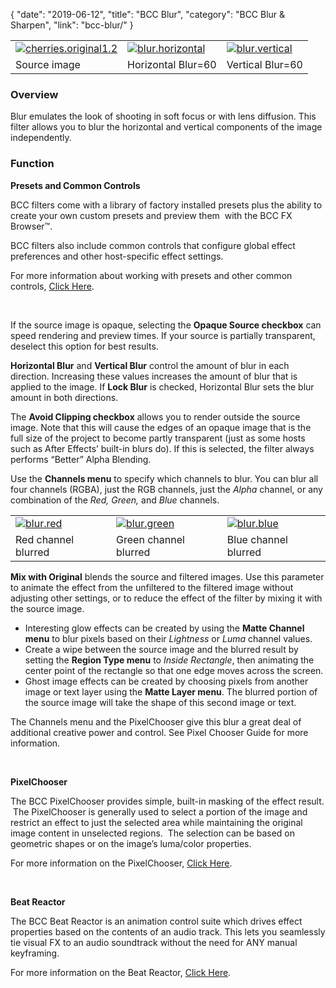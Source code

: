 {
"date": "2019-06-12",
"title": "BCC Blur",
"category": "BCC Blur & Sharpen",
"link": "bcc-blur/"
}

 

|  |  |  |
| --- | --- | --- |
| [![cherries.original1.2](https://borisfx-com-res.cloudinary.com/image/upload//documentation/continuum/uploads/2013/06/cherries.original1.2.jpg)](https://borisfx-com-res.cloudinary.com/image/upload//documentation/continuum/uploads/2013/06/cherries.original1.2.jpg) | [![blur.horizontal](https://borisfx-com-res.cloudinary.com/image/upload//documentation/continuum/uploads/2013/06/blur.horizontal.jpg)](https://borisfx-com-res.cloudinary.com/image/upload//documentation/continuum/uploads/2013/06/blur.horizontal.jpg) | [![blur.vertical](https://borisfx-com-res.cloudinary.com/image/upload//documentation/continuum/uploads/2013/06/blur.vertical.jpg)](https://borisfx-com-res.cloudinary.com/image/upload//documentation/continuum/uploads/2013/06/blur.vertical.jpg) |
| Source image | Horizontal Blur=60 | Vertical Blur=60 |


### Overview


Blur emulates the look of shooting in soft focus or with lens diffusion. This filter allows you to blur the horizontal and vertical components of the image independently.


### Function


**Presets and Common Controls**


BCC filters come with a library of factory installed presets plus the ability to create your own custom presets and preview them  with the BCC FX Browser™.


BCC filters also include common controls that configure global effect preferences and other host-specific effect settings.


For more information about working with presets and other common controls, [Click Here](/documentation/continuum/bcc-common-controls/).

 


If the source image is opaque, selecting the **Opaque Source checkbox** can speed rendering and preview times. If your source is partially transparent, deselect this option for best results.


**Horizontal Blur** and **Vertical Blur** control the amount of blur in each direction. Increasing these values increases the amount of blur that is applied to the image. If **Lock Blur** is checked, Horizontal Blur sets the blur amount in both directions.


The **Avoid Clipping checkbox** allows you to render outside the source image. Note that this will cause the edges of an opaque image that is the full size of the project to become partly transparent (just as some hosts such as After Effects’ built-in blurs do). If this is selected, the filter always performs “Better” Alpha Blending.


Use the **Channels menu** to specify which channels to blur. You can blur all four channels (RGBA), just the RGB channels, just the *Alpha* channel, or any combination of the *Red, Green,* and *Blue* channels.




|  |  |  |
| --- | --- | --- |
| [![blur.red](https://borisfx-com-res.cloudinary.com/image/upload//documentation/continuum/uploads/2013/06/blur.red_.jpg)](https://borisfx-com-res.cloudinary.com/image/upload//documentation/continuum/uploads/2013/06/blur.red_.jpg) | [![blur.green](https://borisfx-com-res.cloudinary.com/image/upload//documentation/continuum/uploads/2013/06/blur.green_.jpg)](https://borisfx-com-res.cloudinary.com/image/upload//documentation/continuum/uploads/2013/06/blur.green_.jpg) | [![blur.blue](https://borisfx-com-res.cloudinary.com/image/upload//documentation/continuum/uploads/2013/06/blur.blue_.jpg)](https://borisfx-com-res.cloudinary.com/image/upload//documentation/continuum/uploads/2013/06/blur.blue_.jpg) |
| Red channel blurred | Green channel blurred | Blue channel blurred |


**Mix with Original** blends the source and filtered images. Use this parameter to animate the effect from the unfiltered to the filtered image without adjusting other settings, or to reduce the effect of the filter by mixing it with the source image.


* Interesting glow effects can be created by using the **Matte Channel menu** to blur pixels based on their *Lightness* or *Luma* channel values.
* Create a wipe between the source image and the blurred result by setting the **Region Type menu** to *Inside Rectangle*, then animating the center point of the rectangle so that one edge moves across the screen.
* Ghost image effects can be created by choosing pixels from another image or text layer using the **Matte Layer menu**. The blurred portion of the source image will take the shape of this second image or text.


The Channels menu and the PixelChooser give this blur a great deal of additional creative power and control. See Pixel Chooser Guide for more information.


 


**PixelChooser**


The BCC PixelChooser provides simple, built-in masking of the effect result.  The PixelChooser is generally used to select a portion of the image and restrict an effect to just the selected area while maintaining the original image content in unselected regions.  The selection can be based on geometric shapes or on the image’s luma/color properties.


For more information on the PixelChooser, [Click Here](/documentation/continuum/bcc-pixel-chooser/).

 


**Beat Reactor**


The BCC Beat Reactor is an animation control suite which drives effect properties based on the contents of an audio track. This lets you seamlessly tie visual FX to an audio soundtrack without the need for ANY manual keyframing.


For more information on the Beat Reactor, [Click Here](/documentation/continuum/bcc-beat-reactor-integrated/).

 